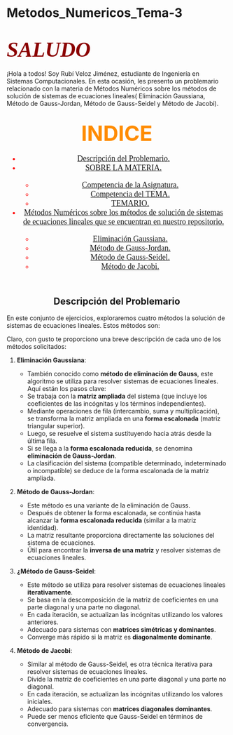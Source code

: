 # Metodos_Numericos_Tema-3
<h1> <font color = "darkred" size="+5" font face = "cooper black"> <b> <i> SALUDO </i> </b> </font> </h1>

¡Hola a todos! Soy Rubí Veloz Jiménez, estudiante de Ingeniería en Sistemas Computacionales. En esta ocasión, les presento un problemario relacionado con la materia de Métodos Numéricos sobre los métodos de solución de sistemas de ecuaciones lineales( Eliminación Gaussiana, Método de Gauss-Jordan, Método de Gauss-Seidel y Método de Jacobi).

<h2 align = "center"> <font color = "darkorange" size = "+6"  font face = "bauhaus 93">  INDICE </font> </h2>
<header> <font color = "red" size="+1" font face = "aharoni">
                <nav class="navegacion">
                    <ul class="Indice">
                       <li> <a href="#Descripción del Problemario"> Descripción del Problemario. </a> <br> </li>
                        <li> <a href="#SOBRE LA MATERIA"> SOBRE LA MATERIA. </a> <br> </li>
                            <ul class="subindice"> 
                                <li> <a href="#Competencia de la Asignatura"> Competencia de la Asignatura. </a> </li>
                                <li> <a href="#Competencia del TEMA"> Competencia del TEMA. </a> </li>
                                <li> <a href="#TEMARIO"> TEMARIO. </a> </li>  
                            </ul>
                      <li> <a href="#Métodos Numéricos sobre los métodos de solución de sistemas de ecuaciones lineales que se encuentran en nuestro repositorio."> Métodos Numéricos sobre los métodos de solución de sistemas de ecuaciones lineales que se encuentran en nuestro repositorio. </a> <br> </li>
                            <ul class="subindice"> 
                                <li> <a href="#Eliminación Gaussiana"> Eliminación Gaussiana. </a> </li>
                                <li> <a href="#Método de Gauss-Jordan"> Método de Gauss-Jordan. </a> </li>
                                <li> <a href="#Método de Gauss-Seidel"> Método de Gauss-Seidel. </a> </li> 
                                <li> <a href="#Método de Jacobi"> Método de Jacobi. </a> </li> 
                            </ul>
                    </ul>
                </nav>
            </font> </header>
            

<h2 align = "center"> <font  font face = "bauhaus 93">  <a name="Descripción del Problemario"> Descripción del Problemario </a> </font> </h2>

En este conjunto de ejercicios, exploraremos cuatro métodos la solución de sistemas de ecuaciones lineales. Estos métodos son:

Claro, con gusto te proporciono una breve descripción de cada uno de los métodos solicitados:

1. **Eliminación Gaussiana**:
   - También conocido como **método de eliminación de Gauss**, este algoritmo se utiliza para resolver sistemas de ecuaciones lineales. Aquí están los pasos clave:
   - Se trabaja con la **matriz ampliada** del sistema (que incluye los coeficientes de las incógnitas y los términos independientes).
   - Mediante operaciones de fila (intercambio, suma y multiplicación), se transforma la matriz ampliada en una **forma escalonada** (matriz triangular superior).
   - Luego, se resuelve el sistema sustituyendo hacia atrás desde la última fila.
   - Si se llega a la **forma escalonada reducida**, se denomina **eliminación de Gauss-Jordan**.
   - La clasificación del sistema (compatible determinado, indeterminado o incompatible) se deduce de la forma escalonada de la matriz ampliada.

2. **Método de Gauss-Jordan**:
   - Este método es una variante de la eliminación de Gauss.
   - Después de obtener la forma escalonada, se continúa hasta alcanzar la **forma escalonada reducida** (similar a la matriz identidad).
   - La matriz resultante proporciona directamente las soluciones del sistema de ecuaciones.
   - Útil para encontrar la **inversa de una matriz** y resolver sistemas de ecuaciones lineales.

3. **¿Método de Gauss-Seidel**:
   - Este método se utiliza para resolver sistemas de ecuaciones lineales **iterativamente**.
   - Se basa en la descomposición de la matriz de coeficientes en una parte diagonal y una parte no diagonal.
   - En cada iteración, se actualizan las incógnitas utilizando los valores anteriores.
   - Adecuado para sistemas con **matrices simétricas y dominantes**.
   - Converge más rápido si la matriz es **diagonalmente dominante**.

4. **Método de Jacobi**:
   - Similar al método de Gauss-Seidel, es otra técnica iterativa para resolver sistemas de ecuaciones lineales.
   - Divide la matriz de coeficientes en una parte diagonal y una parte no diagonal.
   - En cada iteración, se actualizan las incógnitas utilizando los valores iniciales.
   - Adecuado para sistemas con **matrices diagonales dominantes**.
   - Puede ser menos eficiente que Gauss-Seidel en términos de convergencia.

